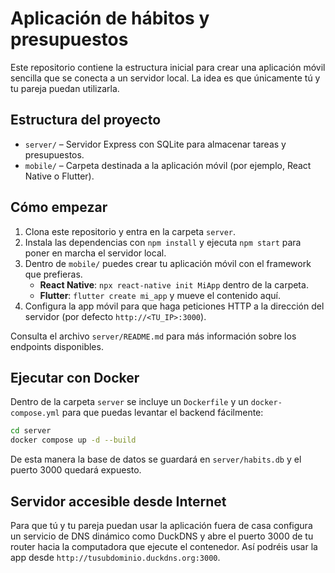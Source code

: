 # Aplicación de hábitos y presupuestos

Este repositorio contiene la estructura inicial para crear una aplicación móvil sencilla que se conecta a un servidor local. La idea es que únicamente tú y tu pareja puedan utilizarla.

## Estructura del proyecto

- `server/` – Servidor Express con SQLite para almacenar tareas y presupuestos.
- `mobile/` – Carpeta destinada a la aplicación móvil (por ejemplo, React Native o Flutter).

## Cómo empezar

1. Clona este repositorio y entra en la carpeta `server`.
2. Instala las dependencias con `npm install` y ejecuta `npm start` para poner en marcha el servidor local.
3. Dentro de `mobile/` puedes crear tu aplicación móvil con el framework que prefieras.
   - **React Native**: `npx react-native init MiApp` dentro de la carpeta.
   - **Flutter**: `flutter create mi_app` y mueve el contenido aquí.
4. Configura la app móvil para que haga peticiones HTTP a la dirección del servidor (por defecto `http://<TU_IP>:3000`).

Consulta el archivo `server/README.md` para más información sobre los endpoints disponibles.

## Ejecutar con Docker

Dentro de la carpeta `server` se incluye un `Dockerfile` y un `docker-compose.yml` para que puedas levantar el backend fácilmente:

```bash
cd server
docker compose up -d --build
```

De esta manera la base de datos se guardará en `server/habits.db` y el puerto 3000 quedará expuesto.

## Servidor accesible desde Internet

Para que tú y tu pareja puedan usar la aplicación fuera de casa configura un servicio de DNS dinámico como DuckDNS y abre el puerto 3000 de tu router hacia la computadora que ejecute el contenedor. Así podréis usar la app desde `http://tusubdominio.duckdns.org:3000`.

